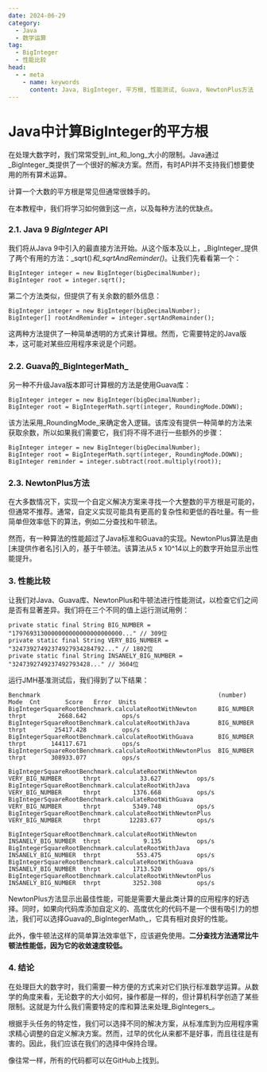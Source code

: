 ```yaml
---
date: 2024-06-29
category:
  - Java
  - 数学运算
tag:
  - BigInteger
  - 性能比较
head:
  - - meta
    - name: keywords
      content: Java, BigInteger, 平方根, 性能测试, Guava, NewtonPlus方法
---
```

# Java中计算BigInteger的平方根

在处理大数字时，我们常常受到_int_和_long_大小的限制。Java通过_BigInteger_类提供了一个很好的解决方案。然而，有时API并不支持我们想要使用的所有算术运算。

计算一个大数的平方根是常见但通常很棘手的。

在本教程中，我们将学习如何做到这一点，以及每种方法的优缺点。

### 2.1. Java 9 _BigInteger_ API
我们将从Java 9中引入的最直接方法开始。从这个版本及以上，_BigInteger_提供了两个有用的方法：_sqrt()_和_sqrtAndReminder()_。让我们先看看第一个：

```
BigInteger integer = new BigInteger(bigDecimalNumber);
BigInteger root = integer.sqrt();
```

第二个方法类似，但提供了有关余数的额外信息：

```
BigInteger integer = new BigInteger(bigDecimalNumber);
BigInteger[] rootAndReminder = integer.sqrtAndRemainder();
```

这两种方法提供了一种简单透明的方式来计算根。然而，它需要特定的Java版本，这可能对某些应用程序来说是个问题。

### 2.2. Guava的_BigIntegerMath_
另一种不升级Java版本即可计算根的方法是使用Guava库：

```
BigInteger integer = new BigInteger(bigDecimalNumber);
BigInteger root = BigIntegerMath.sqrt(integer, RoundingMode.DOWN);
```

该方法采用_RoundingMode_来确定舍入逻辑。该库没有提供一种简单的方法来获取余数，所以如果我们需要它，我们将不得不进行一些额外的步骤：

```
BigInteger integer = new BigInteger(bigDecimalNumber);
BigInteger root = BigIntegerMath.sqrt(integer, RoundingMode.DOWN);
BigInteger reminder = integer.subtract(root.multiply(root));
```

### 2.3. NewtonPlus方法
在大多数情况下，实现一个自定义解决方案来寻找一个大整数的平方根是可能的，但通常不推荐。通常，自定义实现可能具有更高的复杂性和更低的吞吐量。有一些简单但效率低下的算法，例如二分查找和牛顿法。

然而，有一种算法的性能超过了Java标准和Guava的实现。NewtonPlus算法是由[未提供作者名]引入的，基于牛顿法。该算法从5 x 10^14以上的数字开始显示出性能提升。

### 3. 性能比较
让我们对Java、Guava库、NewtonPlus和牛顿法进行性能测试，以检查它们之间是否有显著差异。我们将在三个不同的值上运行测试用例：

```
private static final String BIG_NUMBER = "1797693130000000000000000000000..." // 309位
private static final String VERY_BIG_NUMBER = "32473927492374927934284792..." // 1802位
private static final String INSANELY_BIG_NUMBER = "3247392749237492793428..." // 3604位
```

运行JMH基准测试后，我们得到了以下结果：

```
Benchmark                                                  (number)              Mode  Cnt       Score   Error  Units
BigIntegerSquareRootBenchmark.calculateRootWithNewton      BIG_NUMBER           thrpt         2668.642          ops/s
BigIntegerSquareRootBenchmark.calculateRootWithJava        BIG_NUMBER           thrpt        25417.428          ops/s
BigIntegerSquareRootBenchmark.calculateRootWithGuava       BIG_NUMBER           thrpt       144117.671          ops/s
BigIntegerSquareRootBenchmark.calculateRootWithNewtonPlus  BIG_NUMBER           thrpt       308933.077          ops/s

BigIntegerSquareRootBenchmark.calculateRootWithNewton      VERY_BIG_NUMBER      thrpt           33.627          ops/s
BigIntegerSquareRootBenchmark.calculateRootWithJava        VERY_BIG_NUMBER      thrpt         1376.668          ops/s
BigIntegerSquareRootBenchmark.calculateRootWithGuava       VERY_BIG_NUMBER      thrpt         5349.748          ops/s
BigIntegerSquareRootBenchmark.calculateRootWithNewtonPlus  VERY_BIG_NUMBER      thrpt        12283.677          ops/s

BigIntegerSquareRootBenchmark.calculateRootWithNewton      INSANELY_BIG_NUMBER  thrpt            9.135          ops/s
BigIntegerSquareRootBenchmark.calculateRootWithJava        INSANELY_BIG_NUMBER  thrpt          553.475          ops/s
BigIntegerSquareRootBenchmark.calculateRootWithGuava       INSANELY_BIG_NUMBER  thrpt         1713.520          ops/s
BigIntegerSquareRootBenchmark.calculateRootWithNewtonPlus  INSANELY_BIG_NUMBER  thrpt         3252.308          ops/s
```

NewtonPlus方法显示出最佳性能，可能是需要大量此类计算的应用程序的好选择。同时，如果向代码库添加自定义的、高度优化的代码不是一个很有吸引力的想法，我们可以选择Guava的_BigIntegerMath_，它具有相对良好的性能。

此外，像牛顿法这样的简单算法效率低下，应该避免使用。**二分查找方法通常比牛顿法性能低，因为它的收敛速度较低。**

### 4. 结论
在处理巨大的数字时，我们需要一种方便的方式来对它们执行标准数学运算。从数学的角度来看，无论数字的大小如何，操作都是一样的，但计算机科学创造了某些限制。这就是为什么我们需要特定的库和算法来处理_BigIntegers_。

根据手头任务的特定性，我们可以选择不同的解决方案，从标准库到为应用程序需求精心调整的自定义解决方案。然而，过早的优化从来都不是好事，而且往往是有害的。因此，我们应该在我们的选择中保持合理。

像往常一样，所有的代码都可以在GitHub上找到。